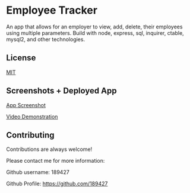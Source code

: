# Employee Tracker

An app that allows for an employer to view, add, delete, their employees using multiple parameters. Build with node, express, sql, inquirer, ctable, mysql2, and other technologies.

## License

[MIT](https://choosealicense.com/licenses/mit/)

## Screenshots + Deployed App

[App Screenshot](https://imgur.com/a/GCeWTlb)

[Video Demonstration](https://youtu.be/t0esG3MDyA4)

## Contributing

Contributions are always welcome!

Please contact me for more information:

Github username: 189427

Github Profile: https://github.com/189427
